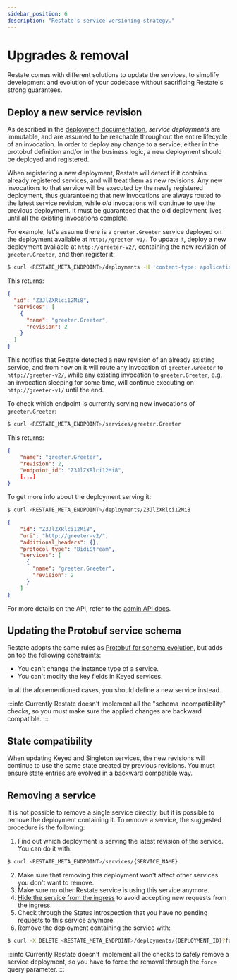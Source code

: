 ```yaml
---
sidebar_position: 6
description: "Restate's service versioning strategy."
---
```


# Upgrades & removal

Restate comes with different solutions to update the services, to simplify development and evolution of your codebase without sacrificing Restate's strong guarantees.

## Deploy a new service revision

As described in the [deployment documentation](/services/deployment/general), *service deployments* are immutable, and are assumed to be reachable throughout the entire lifecycle of an invocation. In order to deploy any change to a service, either in the protobuf definition and/or in the business logic, a new deployment should be deployed and registered.

When registering a new deployment, Restate will detect if it contains already registered services, and will treat them as new revisions. Any new invocations to that service will be executed by the newly registered deployment, thus guaranteeing that new invocations are always routed to the latest service revision, while *old* invocations will continue to use the previous deployment. It must be guaranteed that the old deployment lives until all the existing invocations complete.

For example, let's assume there is a `greeter.Greeter` service deployed on the deployment available at `http://greeter-v1/`. To update it, deploy a new deployment available at `http://greeter-v2/`, containing the new revision of `greeter.Greeter`, and then register it:

```bash
$ curl <RESTATE_META_ENDPOINT>/deployments -H 'content-type: application/json' -d '{"uri": "http://greeter-v2/"}'
```

This returns:

```json
{
  "id": "Z3JlZXRlci12Mi8",
  "services": [
    {
      "name": "greeter.Greeter",
      "revision": 2
    }
  ]
}
```

This notifies that Restate detected a new revision of an already existing service, and from now on it will route any invocation of `greeter.Greeter` to `http://greeter-v2/`, while any existing invocation to `greeter.Greeter`, e.g. an invocation sleeping for some time, will continue executing on `http://greeter-v1/` until the end.

To check which endpoint is currently serving new invocations of `greeter.Greeter`:

```bash
$ curl <RESTATE_META_ENDPOINT>/services/greeter.Greeter
```

This returns:

```json
{
    "name": "greeter.Greeter",
    "revision": 2,
    "endpoint_id": "Z3JlZXRlci12Mi8",
    [...]
}
```

To get more info about the deployment serving it:

```bash
$ curl <RESTATE_META_ENDPOINT>/deployments/Z3JlZXRlci12Mi8
```

```json
{
    "id": "Z3JlZXRlci12Mi8",
    "uri": "http://greeter-v2/",
    "additional_headers": {},
    "protocol_type": "BidiStream",
    "services": [
      {
        "name": "greeter.Greeter",
        "revision": 2
      }
    ]
}
```

For more details on the API, refer to the [admin API docs](/references/admin-api#tag/deployment/operation/create_deployment).

## Updating the Protobuf service schema

Restate adopts the same rules as [Protobuf for schema evolution](https://protobuf.dev/programming-guides/dos-donts/), but adds on top the following constraints:

* You can't change the instance type of a service.
* You can't modify the key fields in Keyed services.

In all the aforementioned cases, you should define a new service instead.

:::info
Currently Restate doesn't implement all the "schema incompatibility" checks, so you must make sure the applied changes are backward compatible.
:::

## State compatibility

When updating Keyed and Singleton services, the new revisions will continue to use the same state created by previous revisions. You must ensure state entries are evolved in a backward compatible way.

## Removing a service

It is not possible to remove a single service directly, but it is possible to remove the deployment containing it. To remove a service, the suggested procedure is the following:

1. Find out which deployment is serving the latest revision of the service. You can do it with:

```bash
$ curl <RESTATE_META_ENDPOINT>/services/{SERVICE_NAME}
```

2. Make sure that removing this deployment won't affect other services you don't want to remove.
3. Make sure no other Restate service is using this service anymore.
4. [Hide the service from the ingress](/services/invocation#hiding-services-from-the-ingress) to avoid accepting new requests from the ingress.
5. Check through the Status introspection that you have no pending requests to this service anymore.
6. Remove the deployment containing the service with:

```bash
$ curl -X DELETE <RESTATE_META_ENDPOINT>/deployments/{DEPLOYMENT_ID}?force=true
```

:::info
Currently Restate doesn't implement all the checks to safely remove a service deployment, so you have to force the removal through the `force` query parameter.
:::
